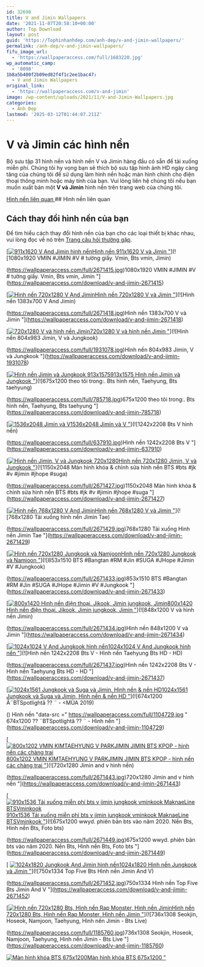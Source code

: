 ```yaml
---
id: 32698
title: V and Jimin Wallpapers
date: '2021-11-07T20:58:10+00:00'
author: Top Download
layout: post
guid: 'https://Tophinhanhdep.com/anh-dep/v-and-jimin-wallpapers/'
permalink: /anh-dep/v-and-jimin-wallpapers/
fifu_image_url:
  - 'https://wallpaperaccess.com/full/1683220.jpg'
wp_automatic_camp:
  - '8098'
1b8a5b400f2b09ed82f4f1c2ee1bac47:
  - V and Jimin Wallpapers
original_link:
  - 'https://wallpaperaccess.com/v-and-jimin'
image: /wp-content/uploads/2021/11/V-and-Jimin-Wallpapers.jpg
categories:
  - Ảnh Đẹp
lastmod: '2025-03-12T01:44:07.211Z'
---
```

# V và Jimin các hình nền

Bộ sưu tập 31 hình nền và hình nền V và Jimin hàng đầu có sẵn để tải xuống miễn phí. Chúng tôi hy vọng bạn sẽ thích bộ sưu tập hình ảnh HD ngày càng tăng của chúng tôi để sử dụng làm hình nền hoặc màn hình chính cho điện thoại thông minh hoặc máy tính của bạn. Vui lòng liên hệ chúng tôi nếu bạn muốn xuất bản một **V và Jimin** hình nền trên trang web của chúng tôi.

[Hình nền liên quan ](#related) ## Hình nền liên quan

## Cách thay đổi hình nền của bạn

Để tìm hiểu cách thay đổi hình nền của bạn cho các loại thiết bị khác nhau, vui lòng đọc về nó trên [Trang câu hỏi thường gặp](https://tophinhanhdep.com/faq/).

  
[[![911x1620 V And Jimin hình nền](https://wallpaperaccess.com/full/1683220.jpg)Hình nền 911x1620 V và Jimin "](https://wallpaperaccess.com/download/v-and-jimin-1683220)](![1080x1920 VMIN #JIMIN #V # tường giấy.  Vmin, Bts vmin, Jimin)

(https://wallpaperaccess.com/full/2671415.jpg)1080x1920 VMIN #JIMIN #V # tường giấy. Vmin, Bts vmin, Jimin "](https://wallpaperaccess.com/download/v-and-jimin-2671415)

[[![Hình nền 720x1280 V And Jimin](https://wallpaperaccess.com/full/2671416.jpg)Hình nền 720x1280 V và Jimin "](https://wallpaperaccess.com/download/v-and-jimin-2671416)](![Hình nền 1383x700 V And Jimin)

(https://wallpaperaccess.com/full/2671418.jpg)Hình nền 1383x700 V và Jimin "](https://wallpaperaccess.com/download/v-and-jimin-2671418)

[[![720x1280 V và hình nền Jimin](https://wallpaperaccess.com/full/2288021.jpg)720x1280 V và hình nền Jimin "](https://wallpaperaccess.com/download/v-and-jimin-2288021)](![Hình nền 804x983 Jimin, V và Jungkook)

(https://wallpaperaccess.com/full/1931078.jpg)Hình nền 804x983 Jimin, V và Jungkook "](https://wallpaperaccess.com/download/v-and-jimin-1931078)

[[![Hình nền Jimin và Jungkook 913x1575](https://wallpaperaccess.com/full/1682892.jpg)913x1575 Hình nền Jimin và Jungkook "](https://wallpaperaccess.com/download/v-and-jimin-1682892)](![675x1200 theo tôi trong:.  Bts hình nền, Taehyung, Bts taehyung)

(https://wallpaperaccess.com/full/785718.jpg)675x1200 theo tôi trong:. Bts hình nền, Taehyung, Bts taehyung "](https://wallpaperaccess.com/download/v-and-jimin-785718)

[[![1536x2048 Jimin và V](https://wallpaperaccess.com/full/2671422.jpg)1536x2048 Jimin và V "](https://wallpaperaccess.com/download/v-and-jimin-2671422)](![1242x2208 Bts V hình nền)

(https://wallpaperaccess.com/full/637910.jpg)Hình nền 1242x2208 Bts V "](https://wallpaperaccess.com/download/v-and-jimin-637910)

[[![Hình nền Jimin, V và Jungkook 720x1280](https://wallpaperaccess.com/full/1931145.png)Hình nền 720x1280 Jimin, V và Jungkook "](https://wallpaperaccess.com/download/v-and-jimin-1931145)](![1150x2048 Màn hình khóa & chỉnh sửa hình nền BTS #bts #jk #v #jimin #jhope #suga)

(https://wallpaperaccess.com/full/2671427.jpg)1150x2048 Màn hình khóa &amp; chỉnh sửa hình nền BTS #bts #jk #v #jimin #jhope #suga "](https://wallpaperaccess.com/download/v-and-jimin-2671427)

[[![Hình nền 768x1280 V And Jimin](https://wallpaperaccess.com/full/2671428.jpg)Hình nền 768x1280 V và Jimin "](https://wallpaperaccess.com/download/v-and-jimin-2671428)](![768x1280 Tải xuống hình nền Jimin Tae)

(https://wallpaperaccess.com/full/2671429.jpg)768x1280 Tải xuống Hình nền Jimin Tae "](https://wallpaperaccess.com/download/v-and-jimin-2671429)

[[![Hình nền 720x1280 Jungkook và Namjoon](https://wallpaperaccess.com/full/1931136.jpg)Hình nền 720x1280 Jungkook và Namjoon "](https://wallpaperaccess.com/download/v-and-jimin-1931136)](![853x1510 BTS #Bangtan #RM #Jin #SUGA #JHope #Jimin #V #Jungkook)

(https://wallpaperaccess.com/full/2671433.jpg)853x1510 BTS #Bangtan #RM #Jin #SUGA #JHope #Jimin #V #Jungkook "](https://wallpaperaccess.com/download/v-and-jimin-2671433)

[[![800x1420 Hình nền điện thoại.  Jikook, Jimin jungkook, Jimin](https://wallpaperaccess.com/full/1931069.jpg)800x1420 Hình nền điện thoại. Jikook, Jimin jungkook, Jimin "](https://wallpaperaccess.com/download/v-and-jimin-1931069)](![848x1200 V và hình nền Jimin)

(https://wallpaperaccess.com/full/2671434.jpg)Hình nền 848x1200 V và Jimin "](https://wallpaperaccess.com/download/v-and-jimin-2671434)

[[![1024x1024 V And Jungkook hình nền](https://wallpaperaccess.com/full/2671435.jpg)1024x1024 V And Jungkook hình nền "](https://wallpaperaccess.com/download/v-and-jimin-2671435)](![Hình nền 1242x2208 Bts V - Hình nền Taehyung Bts HD - HD)

(https://wallpaperaccess.com/full/2671437.jpg)Hình nền 1242x2208 Bts V - Hình nền Taehyung Bts HD - HD "](https://wallpaperaccess.com/download/v-and-jimin-2671437)

[[![1024x1561 Jungkook và Suga và Jimin, Hình nền & nền HD](https://wallpaperaccess.com/full/1931073.jpg)1024x1561 Jungkook và Suga và Jimin, Hình nền &amp; nền HD "](https://wallpaperaccess.com/download/v-and-jimin-1931073)](![674x1200 Â¨BTSpotlightâ ?? ¨ - <MÙA 2019)

() Hình nền "data-src =" https://wallpaperaccess.com/full/1104729.jpg " 674x1200 ?? ¨BTSpotlightâ ?? ¨ - Hình nền "](https://wallpaperaccess.com/download/v-and-jimin-1104729)

[[![800x1202 VMIN KIMTAEHYUNG V PARKJIMIN JIMIN BTS KPOP - hình nền các chàng trai](https://wallpaperaccess.com/full/1683152.jpg)800x1202 VMIN KIMTAEHYUNG V PARKJIMIN JIMIN BTS KPOP - hình nền các chàng trai "](https://wallpaperaccess.com/download/v-and-jimin-1683152)](![720x1280 Jimin and v hình nền)

(https://wallpaperaccess.com/full/2671443.jpg)720x1280 Jimin and v hình nền "](https://wallpaperaccess.com/download/v-and-jimin-2671443)

[[![910x1536 Tải xuống miễn phí bts v jimin jungkook vminkook MaknaeLine BTSVminkook](https://wallpaperaccess.com/full/1931117.jpg)910x1536 Tải xuống miễn phí bts v jimin jungkook vminkook MaknaeLine BTSVminkook "](https://wallpaperaccess.com/download/v-and-jimin-1931117)](![675x1200 wwyd.  phiên bản bts vào năm 2020. Nền Bts, Hình nền Bts, Foto bts)

(https://wallpaperaccess.com/full/2671449.jpg)675x1200 wwyd. phiên bản bts vào năm 2020. Nền Bts, Hình nền Bts, Foto bts "](https://wallpaperaccess.com/download/v-and-jimin-2671449)

[ [![1024x1820 Jungkook And Jimin hình nền](https://wallpaperaccess.com/full/1931094.jpg)1024x1820 Hình nền Jungkook và Jimin "](https://wallpaperaccess.com/download/v-and-jimin-1931094)](![750x1334 Top Five Bts Hình nền Jimin And V)

(https://wallpaperaccess.com/full/2671452.jpg)750x1334 Hình nền Top Five Bts Jimin And V "](https://wallpaperaccess.com/download/v-and-jimin-2671452)

[[![Hình nền 720x1280 Bts, Hình nền Rap Monster, Hình nền Jimin](https://wallpaperaccess.com/full/2671455.jpg)Hình nền 720x1280 Bts, Hình nền Rap Monster, Hình nền Jimin "](https://wallpaperaccess.com/download/v-and-jimin-2671455)](![736x1308 Seokjin, Hoseok, Namjoon, Taehyung, Hình nền Jimin - Bts Live)

(https://wallpaperaccess.com/full/1185760.jpg)736x1308 Seokjin, Hoseok, Namjoon, Taehyung, Hình nền Jimin - Bts Live "](https://wallpaperaccess.com/download/v-and-jimin-1185760)

[![Màn hình khóa BTS 675x1200](https://wallpaperaccess.com/full/1683114.jpg)Màn hình khóa BTS 675x1200 "](https://wallpaperaccess.com/download/v-and-jimin-1683114)
